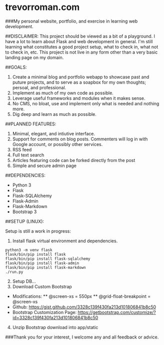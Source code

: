 # trevorroman.com
###My personal website, portfolio, and exercise in learning web development.

##DISCLAIMER:
This project should be viewed as a bit of a playground. I have a lot to learn about Flask and web development in general.
I'm still learning what constitutes a good project setup, what to check in, what not to check in, etc. This project is 
not live in any form other than a very basic landing page on my domain.

##GOALS:
1. Create a minimal blog and portfolio webapp to showcase past and puture projects, and to serve as a soapbox for my own 
thoughts; persoal, and professional.
2. Implement as much of my own code as possible.
3. Leverage useful frameworks and modules when it makes sense.
4. No CMS, no bloat, use and implement only what is needed and nothing more.
5. Dig deep and learn as much as possible.

##PLANNED FEATURES:
1. Minimal, elegant, and intiutive interface.
2. Support for comments on blog posts. Commenters will log in with Google account, or possibly other services.
3. RSS feed
4. Full text search
5. Articles featuring code can be forked directly from the post
6. Simple and secure admin page

##DEPENDENCIES:
* Python 3
* Flask
* Flask-SQLAlchemy
* Flask-Admin
* Flask-Markdown
* Bootstrap 3

##SETUP (LINUX):

Setup is still a work in progress:

1. Install flask virtual environment and dependencies.
```
python3 -m venv flask
flask/bin/pip install flask
flask/bin/pip install flask-sqlalchemy
flask/bin/pip install flask-admin
flask/bin/pip install flask-markdown
./run.py
```
2. Setup DB...
3. Download Custom Bootstrap
  * Modifications:
    ** @screen-xs = 550px
    ** @grid-float-breakpoint = @screen-xs
  * Github: https://gist.github.com/3328c139f430fa213d101806841b8c50
  * Bootstrap Customization Page: https://getbootstrap.com/customize/?id=3328c139f430fa213d101806841b8c50
4. Unzip Bootstrap download into app/static

###Thank you for your interest, I welcome any and all feedback or advice.
